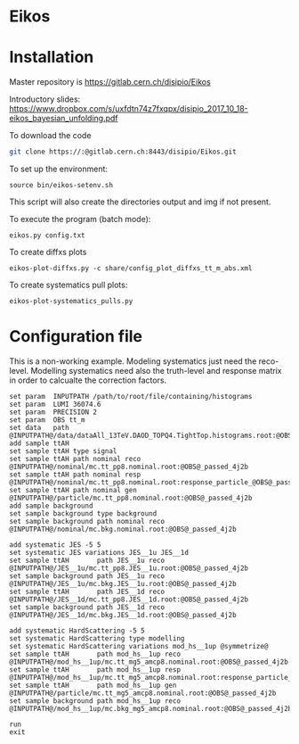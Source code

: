 Eikos
=====

Installation
============

Master repository is https://gitlab.cern.ch/disipio/Eikos

Introductory slides: https://www.dropbox.com/s/uxfdtn74z7fxqpx/disipio_2017_10_18-eikos_bayesian_unfolding.pdf

To download the code
```bash
git clone https://:@gitlab.cern.ch:8443/disipio/Eikos.git
```

To set up the environment:

```
source bin/eikos-setenv.sh 
```

This script will also create the directories output and img if not present.

To execute the program (batch mode):
```
eikos.py config.txt
```

To create diffxs plots
```
eikos-plot-diffxs.py -c share/config_plot_diffxs_tt_m_abs.xml
```

To create systematics pull plots:
```
eikos-plot-systematics_pulls.py
```

Configuration file
==================

This is a non-working example. Modeling systematics just need the reco-level. Modelling systematics need also the truth-level and response matrix in order to calcualte the correction factors.

```
set param  INPUTPATH /path/to/root/file/containing/histograms
set param  LUMI 36074.6
set param  PRECISION 2
set param  OBS tt_m
set data   path @INPUTPATH@/data/dataAll_13TeV.DAOD_TOPQ4.TightTop.histograms.root:@OBS@_passed_J1_1t1b_J2_1t1b
add sample ttAH
set sample ttAH type signal
set sample ttAH path nominal reco  @INPUTPATH@/nominal/mc.tt_pp8.nominal.root:@OBS@_passed_4j2b
set sample ttAH path nominal resp  @INPUTPATH@/nominal/mc.tt_pp8.nominal.root:response_particle_@OBS@_passed_4j2b
set sample ttAH path nominal gen   @INPUTPATH@/particle/mc.tt_pp8.nominal.root:@OBS@_passed_4j2b
add sample background
set sample background type background
set sample background path nominal reco @INPUTPATH@/nominal/mc.bkg.nominal.root:@OBS@_passed_4j2b

add systematic JES -5 5
set systematic JES variations JES__1u JES__1d
set sample ttAH       path JES__1u reco @INPUTPATH@/JES__1u/mc.tt_pp8.JES__1u.root:@OBS@_passed_4j2b
set sample background path JES__1u reco @INPUTPATH@/JES__1u/mc.bkg.JES__1u.root:@OBS@_passed_4j2b
set sample ttAH       path JES__1d reco @INPUTPATH@/JES__1d/mc.tt_pp8.JES__1d.root:@OBS@_passed_4j2b
set sample background path JES__1d reco @INPUTPATH@/JES__1d/mc.bkg.JES__1d.root:@OBS@_passed_4j2b

add systematic HardScattering -5 5
set systematic HardScattering type modelling
set systematic HardScattering variations mod_hs__1up @symmetrize@
set sample ttAH       path mod_hs__1up reco @INPUTPATH@/mod_hs__1up/mc.tt_mg5_amcp8.nominal.root:@OBS@_passed_4j2b
set sample ttAH       path mod_hs__1up resp @INPUTPATH@/mod_hs__1up/mc.tt_mg5_amcp8.nominal.root:response_particle_@OBS@_passed_4j2b
set sample ttAH       path mod_hs__1up gen  @INPUTPATH@/particle/mc.tt_mg5_amcp8.nominal.root:@OBS@_passed_4j2b
set sample background path mod_hs__1up reco @INPUTPATH@/mod_hs__1up/mc.bkg_mg5_amcp8.nominal.root:@OBS@_passed_4j2b

run
exit

```
